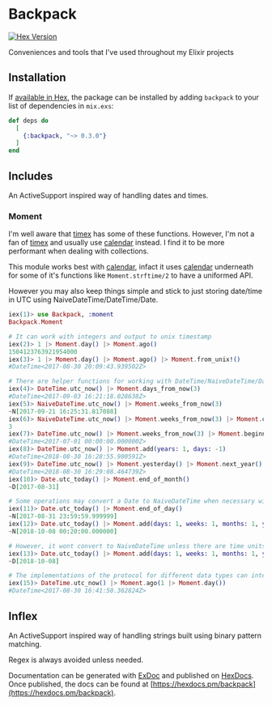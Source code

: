 # Backpack

[![Hex Version](https://img.shields.io/hexpm/v/backpack.svg)](https://hex.pm/packages/backpack)

Conveniences and tools that I've used throughout my Elixir projects

## Installation

If [available in Hex](https://hex.pm/docs/publish), the package can be installed
by adding `backpack` to your list of dependencies in `mix.exs`:

```elixir
def deps do
  [
    {:backpack, "~> 0.3.0"}
  ]
end
```

## Includes
An ActiveSupport inspired way of handling dates and times.
### Moment



I'm well aware that [timex](https://github.com/bitwalker/timex) has some of these functions. However, I'm not a fan of [timex](https://github.com/bitwalker/timex) and usually use [calendar](https://github.com/lau/calendar) instead. I find it to be more performant when dealing with collections.

This module works best with [calendar](https://github.com/lau/calendar), infact it uses [calendar](https://github.com/lau/calendar) underneath for some of it's functions like `Moment.strftime/2` to have a uniformed API.

However you may also keep things simple and stick to just storing date/time in UTC using NaiveDateTime/DateTime/Date.

```elixir
iex(1)> use Backpack, :moment
Backpack.Moment

# It can work with integers and output to unix timestamp
iex(2)> 1 |> Moment.day() |> Moment.ago()
1504123763921954000
iex(3)> 1 |> Moment.day() |> Moment.ago() |> Moment.from_unix!()
#DateTime<2017-08-30 20:09:43.939502Z>

# There are helper functions for working with DateTime/NaiveDateTime/Date
iex(4)> DateTime.utc_now() |> Moment.days_from_now(3)
#DateTime<2017-09-03 16:21:18.028638Z>
iex(5)> NaiveDateTime.utc_now() |> Moment.weeks_from_now(3)
~N[2017-09-21 16:25:31.817088]
iex(6)> NaiveDateTime.utc_now() |> Moment.weeks_from_now(3) |> Moment.quarter()
3
iex(7)> DateTime.utc_now() |> Moment.weeks_from_now(3) |> Moment.beginning_of_quarter()
#DateTime<2017-07-01 00:00:00.000000Z>
iex(8)> DateTime.utc_now() |> Moment.add(years: 1, days: -1)
#DateTime<2018-08-30 16:28:55.900591Z>
iex(9)> DateTime.utc_now() |> Moment.yesterday() |> Moment.next_year()
#DateTime<2018-08-30 16:29:08.464739Z>
iex(10)> Date.utc_today() |> Moment.end_of_month()
~D[2017-08-31]

# Some operations may convert a Date to NaiveDateTime when necessary with Time starting from 00:00:00.00000
iex(11)> Date.utc_today() |> Moment.end_of_day()
~N[2017-08-31 23:59:59.999999]
iex(12)> Date.utc_today() |> Moment.add(days: 1, weeks: 1, months: 1, years: 1, minutes: 20)
~N[2018-10-08 00:20:00.000000]

# However, it wont convert to NaiveDateTime unless there are time units
iex(13)> Date.utc_today() |> Moment.add(days: 1, weeks: 1, months: 1, years: 1)
~D[2018-10-08]

# The implementations of the protocol for different data types can interoperate
iex(15)> DateTime.utc_now() |> Moment.ago(1 |> Moment.day())
#DateTime<2017-08-30 16:41:50.362824Z>
```

## Inflex

An ActiveSupport inspired way of handling strings built using binary pattern matching.

Regex is always avoided unless needed.

Documentation can be generated with [ExDoc](https://github.com/elixir-lang/ex_doc)
and published on [HexDocs](https://hexdocs.pm). Once published, the docs can
be found at [https://hexdocs.pm/backpack](https://hexdocs.pm/backpack).

